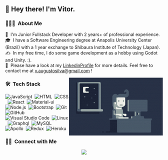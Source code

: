  <h2> 👋 Hey there! I'm Vitor.</h2>

### 👨🏻‍💻 &nbsp;About Me

🌱 &nbsp;I'm Junior Fullstack Developer with 2 years+ of professional experience.\
🎓 &nbsp;I have a Software Engineering degree at Anapolis University Center (Brazil) with a 1 year exchange to Shibaura Institute of Technology (Japan).\
✍️ &nbsp;In my free time, I do some game development as a hobby using Godot and Unity. :).\
📄 &nbsp;Please have a look at my [LinkedinProfile](https://www.linkedin.com/in/vitor-augusto-silva-8aa2b1135/) for more details. Feel free to contact me at v.augustosilva@gmail.com !

<img alt="Night Coding" src="https://raw.githubusercontent.com/AVS1508/AVS1508/master/assets/Night-Coding.gif" align="right"/>

### 🛠 &nbsp;Tech Stack

![JavaScript](https://img.shields.io/badge/-JavaScript-081429?style=flat&logo=javascript)&nbsp;
![HTML](https://img.shields.io/badge/-HTML-081429?style=flat&logo=HTML5)&nbsp;
![CSS](https://img.shields.io/badge/-CSS-081429?style=flat&logo=CSS3&logoColor=1572B6)&nbsp;
![React](https://img.shields.io/badge/-React-081429?style=flat&logo=react)&nbsp;
![Material-ui](https://img.shields.io/badge/-Material--ui-081429?style=flat&logo=material-ui&logoColor=0081CB)&nbsp;
![Node.js](https://img.shields.io/badge/-Node.js-081429?style=flat&logo=node.js)&nbsp;
![Bootstrap](https://img.shields.io/badge/-Bootstrap-081429?style=flat&logo=bootstrap&logoColor=563D7C)&nbsp;
![Git](https://img.shields.io/badge/-Git-081429?style=flat&logo=git)&nbsp;
![GitHub](https://img.shields.io/badge/-GitHub-081429?style=flat&logo=github)&nbsp;
![Visual Studio Code](https://img.shields.io/badge/-Visual%20Studio%20Code-081429?style=flat&logo=visual-studio-code&logoColor=007ACC)&nbsp;
![Linux](https://img.shields.io/badge/-Linux-081429?style=flat&logo=linux&logoColor=FCC624)&nbsp;
![Graphql](https://img.shields.io/badge/-GraphQL-081429?style=flat&logo=graphql&logoColor=E10098)&nbsp;
![MySQL](https://img.shields.io/badge/-MySQL-081429?style=flat&logo=mysql&logoColor=4479A1)&nbsp;
![Apollo](https://img.shields.io/badge/-Apollo-081429?style=flat&logo=apollo-graphql&logoColor=311C87)&nbsp;
![Redux](https://img.shields.io/badge/-Redux-081429?style=flat&logo=redux&logoColor=764ABC)&nbsp;
![Heroku](https://img.shields.io/badge/-Heroku-081429?style=flat&logo=heroku&logoColor=c393ff)&nbsp;

### 🤝🏻 &nbsp;Connect with Me

<p align="center">
<a href="https://www.linkedin.com/in/vitor-augusto-silva-8aa2b1135"><img src="https://img.shields.io/badge/-Vitor%20Augusto%20Silva-0077B5?style=flat&logo=Linkedin&logoColor=white"/></a>
</p>
